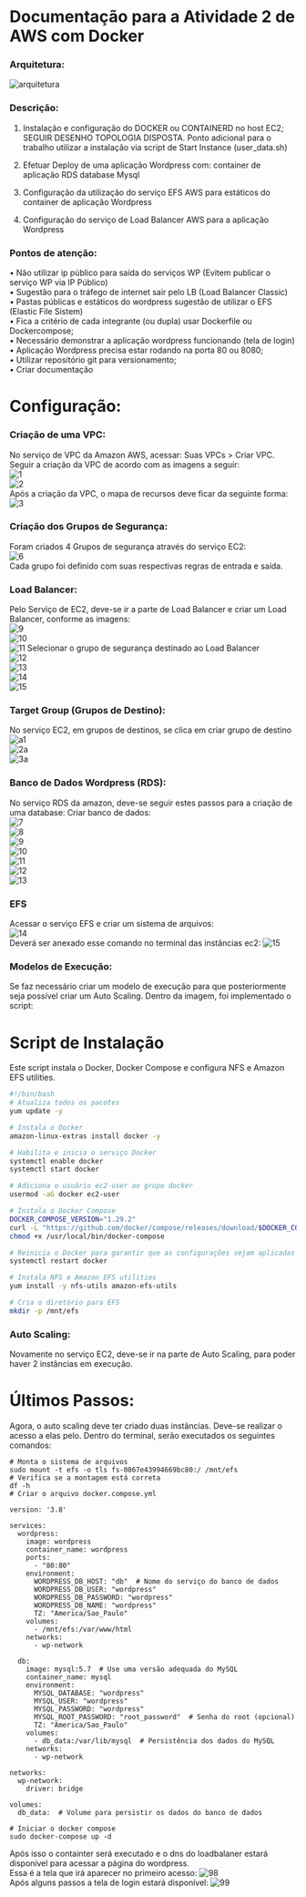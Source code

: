 # Documentação para a Atividade 2 de AWS com Docker

### Arquitetura:
![arquitetura](https://github.com/user-attachments/assets/74d913a0-f5d5-4036-b63f-1b17bec3f124)

### Descrição:
1. Instalação e configuração do DOCKER ou CONTAINERD no host EC2; SEGUIR DESENHO TOPOLOGIA DISPOSTA.
Ponto adicional para o trabalho utilizar a instalação via script de Start Instance (user_data.sh)

2. Efetuar Deploy de uma aplicação Wordpress com: container de aplicação RDS database Mysql

3. Configuração da utilização do serviço EFS AWS para estáticos do container de aplicação Wordpress

4. Configuração do serviço de Load Balancer AWS para a aplicação Wordpress

### Pontos de atenção:
• Não utilizar ip público para saída do serviços WP (Evitem publicar o serviço WP via IP Público)  
• Sugestão para o tráfego de internet sair pelo LB (Load Balancer Classic)  
• Pastas públicas e estáticos do wordpress sugestão de utilizar o EFS (Elastic File Sistem)  
• Fica a critério de cada integrante (ou dupla) usar Dockerfile ou Dockercompose;  
• Necessário demonstrar a aplicação wordpress funcionando (tela de login)  
• Aplicação Wordpress precisa estar rodando na porta 80 ou 8080;  
• Utilizar repositório git para versionamento;  
• Criar documentação  

# Configuração:  

### Criação de uma VPC:
No serviço de VPC da Amazon AWS, acessar: Suas VPCs > Criar VPC.
Seguir a criação da VPC de acordo com as imagens a seguir:  
![1](https://github.com/user-attachments/assets/4d3fbac2-7b7f-4a11-8f9f-d711a035a846)  
![2](https://github.com/user-attachments/assets/f86a5942-9677-441d-b2d0-c86021c54d9c)  
Após a criação da VPC, o mapa de recursos deve ficar da seguinte forma:  
![3](https://github.com/user-attachments/assets/f89809eb-37ca-4fa5-ad34-fc67931ccce1)  
### Criação dos Grupos de Segurança: 
Foram criados 4 Grupos de segurança através do serviço EC2:  
![6](https://github.com/user-attachments/assets/38f8d0bb-4696-4aca-b7c8-476b69e0f802)  
Cada grupo foi definido com suas respectivas regras de entrada e saída.  

### Load Balancer:
Pelo Serviço de EC2, deve-se ir a parte de Load Balancer e criar um Load Balancer, conforme as imagens:  
![9](https://github.com/user-attachments/assets/025ee0bd-0845-416e-ad23-e0d77b11abc0)  
![10](https://github.com/user-attachments/assets/2a4e2b1f-0d30-4298-8bae-58639b8d81b3)  
![11](https://github.com/user-attachments/assets/3684d1e7-e79f-4904-b863-5a425b15faf3)
Selecionar o grupo de segurança destinado ao Load Balancer  
![12](https://github.com/user-attachments/assets/a60a2645-2a5f-4c49-b778-ab77a328fcdf)  
![13](https://github.com/user-attachments/assets/9573b16c-6287-4382-88a7-24bcbb0b7ef0)  
![14](https://github.com/user-attachments/assets/54bf0fa0-77bc-4c92-9101-3fe743e91f12)  
![15](https://github.com/user-attachments/assets/08863df1-267c-4e5e-8e86-126d53a62edf)  

### Target Group (Grupos de Destino):
No serviço EC2, em grupos de destinos, se clica em criar grupo de destino  
![a1](https://github.com/user-attachments/assets/850995e6-6b4b-4548-8648-d69b32eeee35)  
![2a](https://github.com/user-attachments/assets/bbc15074-919e-4059-aaab-bb421cceab3a)  
![3a](https://github.com/user-attachments/assets/b852ccbc-a7fb-419e-b440-d21bd533a713)  

### Banco de Dados Wordpress (RDS):
No serviço RDS da amazon, deve-se seguir estes passos  para a criação de uma database:
Criar banco de dados:  
![7](https://github.com/user-attachments/assets/fe31c95e-05af-4155-a890-eb7ddb711dcd)  
![8](https://github.com/user-attachments/assets/550b4ec3-dbdd-4950-a304-2671d77e57b2)  
![9](https://github.com/user-attachments/assets/83e4bbea-29cc-4a71-96b8-b5cac23691fe)  
![10](https://github.com/user-attachments/assets/b06cff22-2a2e-4462-abf5-be1cea08b2e0)  
![11](https://github.com/user-attachments/assets/da08c94a-e04c-4487-8a45-7dbff5040232)  
![12](https://github.com/user-attachments/assets/d0a11564-f8e3-4a90-ad57-82aa3c991741)  
![13](https://github.com/user-attachments/assets/c2a6a581-ff99-43dc-be8c-ee34e37df66b)  
### EFS
Acessar o serviço EFS e criar um sistema de arquivos:  
![14](https://github.com/user-attachments/assets/bc7e4c07-c6ed-4de0-bf92-16226b5fd281)  
Deverá ser anexado esse comando no terminal das instâncias ec2:
![15](https://github.com/user-attachments/assets/85b89e10-b5a6-4ae5-8d7f-9f1e2a4bf80b)  


### Modelos de Execução:
Se faz necessário criar um modelo de execução para que posteriormente seja possível criar um Auto Scaling.
Dentro da imagem, foi implementado o script:  

# Script de Instalação

Este script instala o Docker, Docker Compose e configura NFS e Amazon EFS utilities.

```bash
#!/bin/bash
# Atualiza todos os pacotes
yum update -y

# Instala o Docker
amazon-linux-extras install docker -y

# Habilita e inicia o serviço Docker
systemctl enable docker
systemctl start docker

# Adiciona o usuário ec2-user ao grupo docker
usermod -aG docker ec2-user

# Instala o Docker Compose
DOCKER_COMPOSE_VERSION="1.29.2"
curl -L "https://github.com/docker/compose/releases/download/$DOCKER_COMPOSE_VERSION/docker-compose-$(uname -s)-$(uname -m)" -o /usr/local/bin/docker-compose
chmod +x /usr/local/bin/docker-compose

# Reinicia o Docker para garantir que as configurações sejam aplicadas
systemctl restart docker

# Instala NFS e Amazon EFS utilities
yum install -y nfs-utils amazon-efs-utils

# Cria o diretório para EFS
mkdir -p /mnt/efs
```

### Auto Scaling:
Novamente no serviço EC2, deve-se ir na parte de Auto Scaling, para poder haver 2 instâncias em execução.


# Últimos Passos:
Agora, o auto scaling deve ter criado duas instâncias.
Deve-se realizar o acesso a elas pelo.
Dentro do terminal, serão executados os seguintes comandos:

`# Monta o sistema de arquivos`  
`sudo mount -t efs -o tls fs-0867e43994669bc80:/ /mnt/efs`  
`# Verifica se a montagem está correta`  
`df -h`  
`# Criar o arquivo docker.compose.yml`  

```
version: '3.8'

services:
  wordpress:
    image: wordpress
    container_name: wordpress
    ports:
      - "80:80"
    environment:
      WORDPRESS_DB_HOST: "db"  # Nome do serviço do banco de dados
      WORDPRESS_DB_USER: "wordpress"
      WORDPRESS_DB_PASSWORD: "wordpress"
      WORDPRESS_DB_NAME: "wordpress"
      TZ: "America/Sao_Paulo"
    volumes:
      - /mnt/efs:/var/www/html
    networks:
      - wp-network

  db:
    image: mysql:5.7  # Use uma versão adequada do MySQL
    container_name: mysql
    environment:
      MYSQL_DATABASE: "wordpress"
      MYSQL_USER: "wordpress"
      MYSQL_PASSWORD: "wordpress"
      MYSQL_ROOT_PASSWORD: "root_password"  # Senha do root (opcional)
      TZ: "America/Sao_Paulo"
    volumes:
      - db_data:/var/lib/mysql  # Persistência dos dados do MySQL
    networks:
      - wp-network

networks:
  wp-network:
    driver: bridge

volumes:
  db_data:  # Volume para persistir os dados do banco de dados
```  
`# Iniciar o docker compose`  
`sudo docker-compose up -d`  

Após isso o containter será executado e o dns do loadbalaner estará disponível para acessar a página do wordpress.  
Essa é a tela que irá aparecer no primeiro acesso:
![98](https://github.com/user-attachments/assets/6bb7684a-75af-4b6e-8711-45128c2caa33)  
Após alguns passos a tela de login estará disponível:
![99](https://github.com/user-attachments/assets/1f7286b2-f3bc-4794-a740-a3139f8c324b)


























